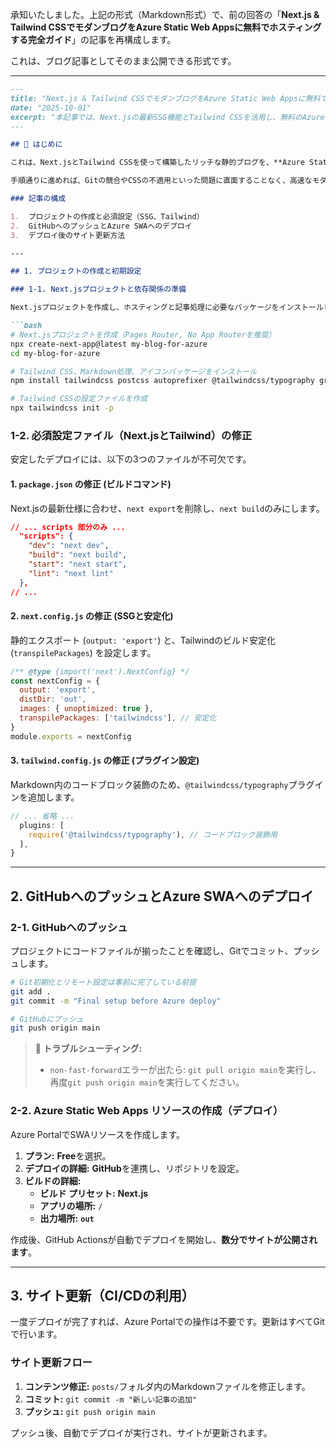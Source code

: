 承知いたしました。上記の形式（Markdown形式）で、前の回答の「**Next.js & Tailwind CSSでモダンブログをAzure Static Web Appsに無料でホスティングする完全ガイド**」の記事を再構成します。

これは、ブログ記事としてそのまま公開できる形式です。

---
```markdown
---
title: "Next.js & Tailwind CSSでモダンブログをAzure Static Web Appsに無料でホスティングする完全ガイド"
date: "2025-10-01"
excerpt: "本記事では、Next.jsの最新SSG機能とTailwind CSSを活用し、無料のAzure Static Web Appsにリッチなブログをデプロイする手順を完全に解説します。失敗しやすいポイントも網羅。"
---

## 🚀 はじめに

これは、Next.jsとTailwind CSSを使って構築したリッチな静的ブログを、**Azure Static Web Apps (SWA) の無料枠**でデプロイ・公開するための完全な手順ガイドです。

手順通りに進めれば、Gitの競合やCSSの不適用といった問題に直面することなく、高速なモダンブログを立ち上げることができます。

### 記事の構成

1.  プロジェクトの作成と必須設定（SSG、Tailwind）
2.  GitHubへのプッシュとAzure SWAへのデプロイ
3.  デプロイ後のサイト更新方法

---

## 1. プロジェクトの作成と初期設定

### 1-1. Next.jsプロジェクトと依存関係の準備

Next.jsプロジェクトを作成し、ホスティングと記事処理に必要なパッケージをインストールします。

```bash
# Next.jsプロジェクトを作成（Pages Router, No App Routerを推奨）
npx create-next-app@latest my-blog-for-azure 
cd my-blog-for-azure

# Tailwind CSS、Markdown処理、アイコンパッケージをインストール
npm install tailwindcss postcss autoprefixer @tailwindcss/typography gray-matter remark remark-html react-icons

# Tailwind CSSの設定ファイルを作成
npx tailwindcss init -p
```

### 1-2. 必須設定ファイル（Next.jsとTailwind）の修正

安定したデプロイには、以下の3つのファイルが不可欠です。

#### 1. `package.json` の修正 (ビルドコマンド)

Next.jsの最新仕様に合わせ、`next export`を削除し、`next build`のみにします。

```json
// ... scripts 部分のみ ...
  "scripts": {
    "dev": "next dev",
    "build": "next build", 
    "start": "next start",
    "lint": "next lint"
  },
// ...
```

#### 2. `next.config.js` の修正 (SSGと安定化)

静的エクスポート (`output: 'export'`) と、Tailwindのビルド安定化 (`transpilePackages`) を設定します。

```javascript
/** @type {import('next').NextConfig} */
const nextConfig = {
  output: 'export',
  distDir: 'out',
  images: { unoptimized: true },
  transpilePackages: ['tailwindcss'], // 安定化
}
module.exports = nextConfig
```

#### 3. `tailwind.config.js` の修正 (プラグイン設定)

Markdown内のコードブロック装飾のため、`@tailwindcss/typography`プラグインを追加します。

```javascript
// ... 省略 ...
  plugins: [
    require('@tailwindcss/typography'), // コードブロック装飾用
  ],
}
```

---

## 2. GitHubへのプッシュとAzure SWAへのデプロイ

### 2-1. GitHubへのプッシュ

プロジェクトにコードファイルが揃ったことを確認し、Gitでコミット、プッシュします。

```bash
# Git初期化とリモート設定は事前に完了している前提
git add .
git commit -m "Final setup before Azure deploy"

# GitHubにプッシュ
git push origin main
```

> **🚨 トラブルシューティング:**
> *   `non-fast-forward`エラーが出たら: `git pull origin main`を実行し、再度`git push origin main`を実行してください。

### 2-2. Azure Static Web Apps リソースの作成（デプロイ）

Azure PortalでSWAリソースを作成します。

1.  **プラン:** **Free**を選択。
2.  **デプロイの詳細:** **GitHub**を連携し、リポジトリを設定。
3.  **ビルドの詳細:**
    *   **ビルド プリセット:** **Next.js**
    *   **アプリの場所:** `/`
    *   **出力場所:** **`out`**

作成後、GitHub Actionsが自動でデプロイを開始し、**数分でサイトが公開されます**。

---

## 3. サイト更新（CI/CDの利用）

一度デプロイが完了すれば、Azure Portalでの操作は不要です。更新はすべてGitで行います。

### サイト更新フロー

1.  **コンテンツ修正:** `posts/`フォルダ内のMarkdownファイルを修正します。
2.  **コミット:** `git commit -m "新しい記事の追加"`
3.  **プッシュ:** `git push origin main`

プッシュ後、自動でデプロイが実行され、サイトが更新されます。